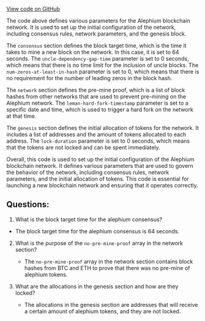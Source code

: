 [View code on GitHub](https://github.com/alephium/alephium/flow/src/main/resources/network_devnet.conf.tmpl)

The code above defines various parameters for the Alephium blockchain network. It is used to set up the initial configuration of the network, including consensus rules, network parameters, and the genesis block.

The `consensus` section defines the block target time, which is the time it takes to mine a new block on the network. In this case, it is set to 64 seconds. The `uncle-dependency-gap-time` parameter is set to 0 seconds, which means that there is no time limit for the inclusion of uncle blocks. The `num-zeros-at-least-in-hash` parameter is set to 0, which means that there is no requirement for the number of leading zeros in the block hash.

The `network` section defines the pre-mine proof, which is a list of block hashes from other networks that are used to prevent pre-mining on the Alephium network. The `leman-hard-fork-timestamp` parameter is set to a specific date and time, which is used to trigger a hard fork on the network at that time.

The `genesis` section defines the initial allocation of tokens for the network. It includes a list of addresses and the amount of tokens allocated to each address. The `lock-duration` parameter is set to 0 seconds, which means that the tokens are not locked and can be spent immediately.

Overall, this code is used to set up the initial configuration of the Alephium blockchain network. It defines various parameters that are used to govern the behavior of the network, including consensus rules, network parameters, and the initial allocation of tokens. This code is essential for launching a new blockchain network and ensuring that it operates correctly.
## Questions: 
 1. What is the block target time for the alephium consensus?
   - The block target time for the alephium consensus is 64 seconds.
   
2. What is the purpose of the `no-pre-mine-proof` array in the network section?
   - The `no-pre-mine-proof` array in the network section contains block hashes from BTC and ETH to prove that there was no pre-mine of alephium tokens.
   
3. What are the allocations in the genesis section and how are they locked?
   - The allocations in the genesis section are addresses that will receive a certain amount of alephium tokens, and they are not locked.